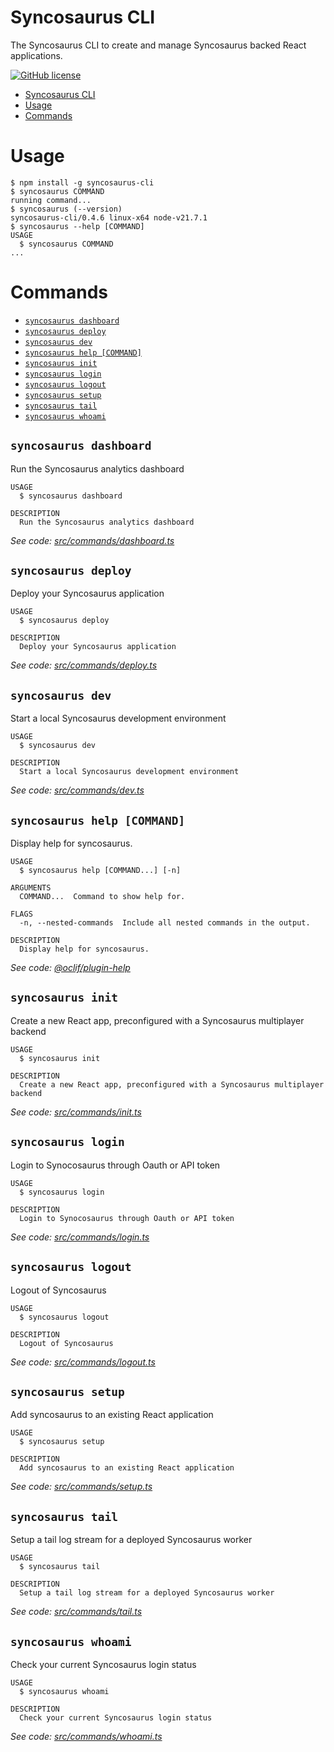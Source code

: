 # Syncosaurus CLI

The Syncosaurus CLI to create and manage Syncosaurus backed React applications.

[![GitHub license](https://img.shields.io/github/license/oclif/hello-world)](https://github.com/oclif/hello-world/blob/main/LICENSE)

<!-- toc -->
* [Syncosaurus CLI](#syncosaurus-cli)
* [Usage](#usage)
* [Commands](#commands)
<!-- tocstop -->

# Usage

<!-- usage -->
```sh-session
$ npm install -g syncosaurus-cli
$ syncosaurus COMMAND
running command...
$ syncosaurus (--version)
syncosaurus-cli/0.4.6 linux-x64 node-v21.7.1
$ syncosaurus --help [COMMAND]
USAGE
  $ syncosaurus COMMAND
...
```
<!-- usagestop -->

# Commands

<!-- commands -->
* [`syncosaurus dashboard`](#syncosaurus-dashboard)
* [`syncosaurus deploy`](#syncosaurus-deploy)
* [`syncosaurus dev`](#syncosaurus-dev)
* [`syncosaurus help [COMMAND]`](#syncosaurus-help-command)
* [`syncosaurus init`](#syncosaurus-init)
* [`syncosaurus login`](#syncosaurus-login)
* [`syncosaurus logout`](#syncosaurus-logout)
* [`syncosaurus setup`](#syncosaurus-setup)
* [`syncosaurus tail`](#syncosaurus-tail)
* [`syncosaurus whoami`](#syncosaurus-whoami)

## `syncosaurus dashboard`

Run the Syncosaurus analytics dashboard

```
USAGE
  $ syncosaurus dashboard

DESCRIPTION
  Run the Syncosaurus analytics dashboard
```

_See code: [src/commands/dashboard.ts](https://github.com/syncosaurus/syncosaurus-cli/blob/v0.4.6/src/commands/dashboard.ts)_

## `syncosaurus deploy`

Deploy your Syncosaurus application

```
USAGE
  $ syncosaurus deploy

DESCRIPTION
  Deploy your Syncosaurus application
```

_See code: [src/commands/deploy.ts](https://github.com/syncosaurus/syncosaurus-cli/blob/v0.4.6/src/commands/deploy.ts)_

## `syncosaurus dev`

Start a local Syncosaurus development environment

```
USAGE
  $ syncosaurus dev

DESCRIPTION
  Start a local Syncosaurus development environment
```

_See code: [src/commands/dev.ts](https://github.com/syncosaurus/syncosaurus-cli/blob/v0.4.6/src/commands/dev.ts)_

## `syncosaurus help [COMMAND]`

Display help for syncosaurus.

```
USAGE
  $ syncosaurus help [COMMAND...] [-n]

ARGUMENTS
  COMMAND...  Command to show help for.

FLAGS
  -n, --nested-commands  Include all nested commands in the output.

DESCRIPTION
  Display help for syncosaurus.
```

_See code: [@oclif/plugin-help](https://github.com/oclif/plugin-help/blob/v6.0.20/src/commands/help.ts)_

## `syncosaurus init`

Create a new React app, preconfigured with a Syncosaurus multiplayer backend

```
USAGE
  $ syncosaurus init

DESCRIPTION
  Create a new React app, preconfigured with a Syncosaurus multiplayer backend
```

_See code: [src/commands/init.ts](https://github.com/syncosaurus/syncosaurus-cli/blob/v0.4.6/src/commands/init.ts)_

## `syncosaurus login`

Login to Synocosaurus through Oauth or API token

```
USAGE
  $ syncosaurus login

DESCRIPTION
  Login to Synocosaurus through Oauth or API token
```

_See code: [src/commands/login.ts](https://github.com/syncosaurus/syncosaurus-cli/blob/v0.4.6/src/commands/login.ts)_

## `syncosaurus logout`

Logout of Syncosaurus

```
USAGE
  $ syncosaurus logout

DESCRIPTION
  Logout of Syncosaurus
```

_See code: [src/commands/logout.ts](https://github.com/syncosaurus/syncosaurus-cli/blob/v0.4.6/src/commands/logout.ts)_

## `syncosaurus setup`

Add syncosaurus to an existing React application

```
USAGE
  $ syncosaurus setup

DESCRIPTION
  Add syncosaurus to an existing React application
```

_See code: [src/commands/setup.ts](https://github.com/syncosaurus/syncosaurus-cli/blob/v0.4.6/src/commands/setup.ts)_

## `syncosaurus tail`

Setup a tail log stream for a deployed Syncosaurus worker

```
USAGE
  $ syncosaurus tail

DESCRIPTION
  Setup a tail log stream for a deployed Syncosaurus worker
```

_See code: [src/commands/tail.ts](https://github.com/syncosaurus/syncosaurus-cli/blob/v0.4.6/src/commands/tail.ts)_

## `syncosaurus whoami`

Check your current Syncosaurus login status

```
USAGE
  $ syncosaurus whoami

DESCRIPTION
  Check your current Syncosaurus login status
```

_See code: [src/commands/whoami.ts](https://github.com/syncosaurus/syncosaurus-cli/blob/v0.4.6/src/commands/whoami.ts)_
<!-- commandsstop -->
